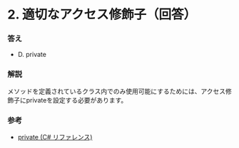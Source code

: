 # 2. 適切なアクセス修飾子（回答）

### 答え

* D. private

### 解説

メソッドを定義されているクラス内でのみ使用可能にするためには、アクセス修飾子にprivateを設定する必要があります。

### 参考

* [private (C# リファレンス)](https://docs.microsoft.com/ja-jp/dotnet/csharp/language-reference/keywords/private)

